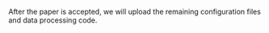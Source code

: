 After the paper is accepted, we will upload the remaining configuration files and data processing code.
